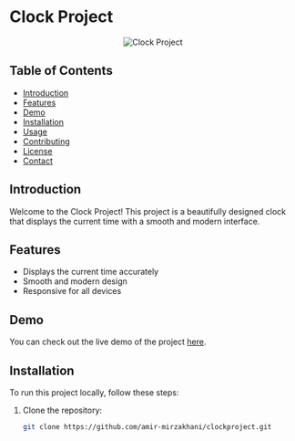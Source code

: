 # Clock Project

<p align="center">
  <img src="https://amir-mirzakhani.github.io/clockproject/clock-project.png" alt="Clock Project">
</p>

## Table of Contents

- [Introduction](#introduction)
- [Features](#features)
- [Demo](#demo)
- [Installation](#installation)
- [Usage](#usage)
- [Contributing](#contributing)
- [License](#license)
- [Contact](#contact)

## Introduction

Welcome to the Clock Project! This project is a beautifully designed clock that displays the current time with a smooth and modern interface.

## Features

- Displays the current time accurately
- Smooth and modern design
- Responsive for all devices

## Demo

You can check out the live demo of the project [here](https://amir-mirzakhani.github.io/clockproject/).

## Installation

To run this project locally, follow these steps:

1. Clone the repository:

   ```bash
   git clone https://github.com/amir-mirzakhani/clockproject.git
